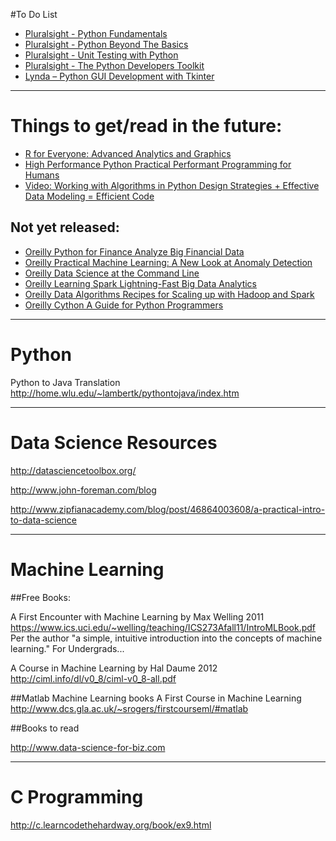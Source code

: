 #To Do List
- [Pluralsight - Python Fundamentals](http://pluralsight.com/training/Courses/Description/python-fundamentals)
- [Pluralsight - Python Beyond The Basics](http://pluralsight.com/training/Courses/TableOfContents/python-fundamentals)
- [Pluralsight - Unit Testing with Python](http://pluralsight.com/training/Courses/TableOfContents/unit-testing-python)
- [Pluralsight - The Python Developers Toolkit](http://pluralsight.com/training/Courses/TableOfContents/python-developers-toolkit)
- [Lynda – Python GUI Development with Tkinter](http://www.lynda.com/Tkinter-tutorials/Python-GUI-Development-Tkinter/163607-2.html)





-------------------------------------
# Things to get/read in the future:
- [R for Everyone: Advanced Analytics and Graphics](http://www.jaredlander.com/r-for-everyone/)
- [High Performance Python Practical Performant Programming for Humans](http://shop.oreilly.com/product/0636920028963.do)
- [Video: Working with Algorithms in Python Design Strategies + Effective Data Modeling = Efficient Code](http://shop.oreilly.com/product/110000667.do)

## Not yet released:
- [Oreilly Python for Finance Analyze Big Financial Data](http://shop.oreilly.com/product/0636920032441.do)
- [Oreilly Practical Machine Learning: A New Look at Anomaly Detection](http://shop.oreilly.com/product/0636920034650.do)
- [Oreilly Data Science at the Command Line](http://shop.oreilly.com/product/0636920032823.do)
- [Oreilly Learning Spark Lightning-Fast Big Data Analytics](http://shop.oreilly.com/product/0636920028512.do)
- [Oreilly Data Algorithms Recipes for Scaling up with Hadoop and Spark](http://shop.oreilly.com/product/0636920033950.do)
- [Oreilly Cython A Guide for Python Programmers](http://shop.oreilly.com/product/0636920033431.do)

-------------------------------------

# Python
Python to Java Translation
http://home.wlu.edu/~lambertk/pythontojava/index.htm

-------------------------------------
# Data Science Resources
http://datasciencetoolbox.org/

http://www.john-foreman.com/blog

http://www.zipfianacademy.com/blog/post/46864003608/a-practical-intro-to-data-science


-------------------------------------
# Machine Learning

##Free Books:

A First Encounter with Machine Learning by Max Welling 2011
https://www.ics.uci.edu/~welling/teaching/ICS273Afall11/IntroMLBook.pdf
Per the author "a simple, intuitive introduction into the concepts of machine learning."
For Undergrads...

A Course in Machine Learning by Hal Daume 2012
http://ciml.info/dl/v0_8/ciml-v0_8-all.pdf

##Matlab Machine Learning books
A First Course in Machine Learning
http://www.dcs.gla.ac.uk/~srogers/firstcourseml/#matlab

##Books to read

http://www.data-science-for-biz.com


-------------------------------------

# C Programming
http://c.learncodethehardway.org/book/ex9.html
